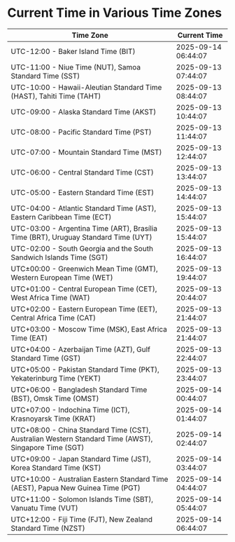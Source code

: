 # Current Time in Various Time Zones

| Time Zone | Current Time |
|-----------|--------------|
| UTC-12:00 - Baker Island Time (BIT) | 2025-09-14 06:44:07 |
| UTC-11:00 - Niue Time (NUT), Samoa Standard Time (SST) | 2025-09-13 07:44:07 |
| UTC-10:00 - Hawaii-Aleutian Standard Time (HAST), Tahiti Time (TAHT) | 2025-09-13 08:44:07 |
| UTC-09:00 - Alaska Standard Time (AKST) | 2025-09-13 10:44:07 |
| UTC-08:00 - Pacific Standard Time (PST) | 2025-09-13 11:44:07 |
| UTC-07:00 - Mountain Standard Time (MST) | 2025-09-13 12:44:07 |
| UTC-06:00 - Central Standard Time (CST) | 2025-09-13 13:44:07 |
| UTC-05:00 - Eastern Standard Time (EST) | 2025-09-13 14:44:07 |
| UTC-04:00 - Atlantic Standard Time (AST), Eastern Caribbean Time (ECT) | 2025-09-13 15:44:07 |
| UTC-03:00 - Argentina Time (ART), Brasília Time (BRT), Uruguay Standard Time (UYT) | 2025-09-13 15:44:07 |
| UTC-02:00 - South Georgia and the South Sandwich Islands Time (SGT) | 2025-09-13 16:44:07 |
| UTC±00:00 - Greenwich Mean Time (GMT), Western European Time (WET) | 2025-09-13 19:44:07 |
| UTC+01:00 - Central European Time (CET), West Africa Time (WAT) | 2025-09-13 20:44:07 |
| UTC+02:00 - Eastern European Time (EET), Central Africa Time (CAT) | 2025-09-13 21:44:07 |
| UTC+03:00 - Moscow Time (MSK), East Africa Time (EAT) | 2025-09-13 21:44:07 |
| UTC+04:00 - Azerbaijan Time (AZT), Gulf Standard Time (GST) | 2025-09-13 22:44:07 |
| UTC+05:00 - Pakistan Standard Time (PKT), Yekaterinburg Time (YEKT) | 2025-09-13 23:44:07 |
| UTC+06:00 - Bangladesh Standard Time (BST), Omsk Time (OMST) | 2025-09-14 00:44:07 |
| UTC+07:00 - Indochina Time (ICT), Krasnoyarsk Time (KRAT) | 2025-09-14 01:44:07 |
| UTC+08:00 - China Standard Time (CST), Australian Western Standard Time (AWST), Singapore Time (SGT) | 2025-09-14 02:44:07 |
| UTC+09:00 - Japan Standard Time (JST), Korea Standard Time (KST) | 2025-09-14 03:44:07 |
| UTC+10:00 - Australian Eastern Standard Time (AEST), Papua New Guinea Time (PGT) | 2025-09-14 04:44:07 |
| UTC+11:00 - Solomon Islands Time (SBT), Vanuatu Time (VUT) | 2025-09-14 05:44:07 |
| UTC+12:00 - Fiji Time (FJT), New Zealand Standard Time (NZST) | 2025-09-14 06:44:07 |
